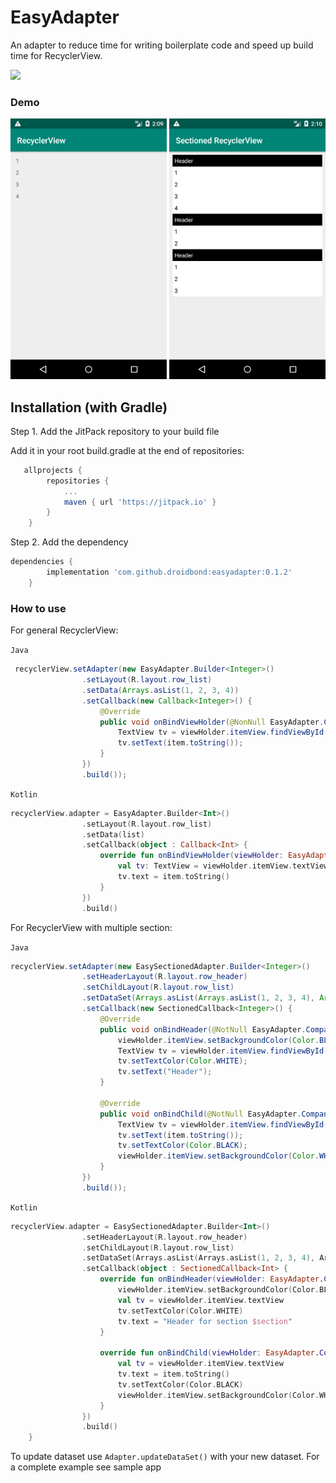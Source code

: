 # EasyAdapter
An adapter to reduce time for writing boilerplate code and speed up build time for RecyclerView.

[![](https://jitpack.io/v/droidbond/easyadapter.svg)](https://jitpack.io/v/droidbond/easyadapter)

### Demo
<img src="https://github.com/droidbond/easyadapter/blob/master/device-2019-01-01-141001.png" width="250"> <img src="https://github.com/droidbond/easyadapter/blob/master/device-2019-01-01-141017.png" width="250">

## Installation (with Gradle)
Step 1. Add the JitPack repository to your build file

Add it in your root build.gradle at the end of repositories:
```groovy
   allprojects {
		repositories {
			...
			maven { url 'https://jitpack.io' }
		}
	}
```
Step 2. Add the dependency

```groovy
dependencies {
		implementation 'com.github.droidbond:easyadapter:0.1.2'
	}
```
	
### How to use

For general RecyclerView:

`Java`
```java
 recyclerView.setAdapter(new EasyAdapter.Builder<Integer>()
                .setLayout(R.layout.row_list)
                .setData(Arrays.asList(1, 2, 3, 4))
                .setCallback(new Callback<Integer>() {
                    @Override
                    public void onBindViewHolder(@NonNull EasyAdapter.Companion.ViewHolder viewHolder, @NonNull View itemView, int position, Integer item) {
                        TextView tv = viewHolder.itemView.findViewById(R.id.textView);
                        tv.setText(item.toString());
                    }
                })
                .build());

```
`Kotlin`
```kotlin
recyclerView.adapter = EasyAdapter.Builder<Int>()
                .setLayout(R.layout.row_list)
                .setData(list)
                .setCallback(object : Callback<Int> {
                    override fun onBindViewHolder(viewHolder: EasyAdapter.Companion.ViewHolder, itemView: View, position: Int, item: Int) {
                        val tv: TextView = viewHolder.itemView.textView
                        tv.text = item.toString()
                    }
                })
                .build()
```

For RecyclerView with multiple section:

`Java`
```java
recyclerView.setAdapter(new EasySectionedAdapter.Builder<Integer>()
                .setHeaderLayout(R.layout.row_header)
                .setChildLayout(R.layout.row_list)
                .setDataSet(Arrays.asList(Arrays.asList(1, 2, 3, 4), Arrays.asList(1, 2), Arrays.asList(1, 2, 3)))
                .setCallback(new SectionedCallback<Integer>() {
                    @Override
                    public void onBindHeader(@NotNull EasyAdapter.Companion.ViewHolder viewHolder, int section) {
                        viewHolder.itemView.setBackgroundColor(Color.BLACK);
                        TextView tv = viewHolder.itemView.findViewById(R.id.textView);
                        tv.setTextColor(Color.WHITE);
                        tv.setText("Header");
                    }

                    @Override
                    public void onBindChild(@NotNull EasyAdapter.Companion.ViewHolder viewHolder, int section, int positionInSection, int position, Integer item) {
                        TextView tv = viewHolder.itemView.findViewById(R.id.textView);
                        tv.setText(item.toString());
                        tv.setTextColor(Color.BLACK);
                        viewHolder.itemView.setBackgroundColor(Color.WHITE);
                    }
                })
                .build());
```

`Kotlin`
```kotlin
recyclerView.adapter = EasySectionedAdapter.Builder<Int>()
                .setHeaderLayout(R.layout.row_header)
                .setChildLayout(R.layout.row_list)
                .setDataSet(Arrays.asList(Arrays.asList(1, 2, 3, 4), Arrays.asList(1, 2), Arrays.asList(1, 2, 3)))
                .setCallback(object : SectionedCallback<Int> {
                    override fun onBindHeader(viewHolder: EasyAdapter.Companion.ViewHolder, section: Int) {
                        viewHolder.itemView.setBackgroundColor(Color.BLACK)
                        val tv = viewHolder.itemView.textView
                        tv.setTextColor(Color.WHITE)
                        tv.text = "Header for section $section"
                    }

                    override fun onBindChild(viewHolder: EasyAdapter.Companion.ViewHolder, section: Int, positionInSection: Int, position: Int, item: Int) {
                        val tv = viewHolder.itemView.textView
                        tv.text = item.toString()
                        tv.setTextColor(Color.BLACK)
                        viewHolder.itemView.setBackgroundColor(Color.WHITE)
                    }
                })
                .build()
    }
```

To update dataset use ```Adapter.updateDataSet()``` with your new dataset.
For a complete example see sample app
